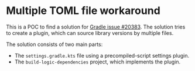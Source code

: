 # Multiple TOML file workaround

This is a POC to find a solution for [Gradle issue #20383](https://github.com/gradle/gradle/issues/20383). The solution tries to create a plugin, which can source library versions by multiple files.

The solution consists of two main parts:
 * The `settings.gradle.kts` file using a precompiled-script settings plugin.
 * The `build-logic-dependencies` project, which implements the plugin.